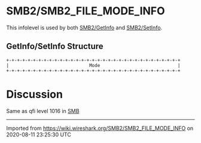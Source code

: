 # SMB2/SMB2\_FILE\_MODE\_INFO

This infolevel is used by both [SMB2/GetInfo](/SMB2/GetInfo) and [SMB2/SetInfo](/SMB2/SetInfo).

## GetInfo/SetInfo Structure

    +-+-+-+-+-+-+-+-+-+-+-+-+-+-+-+-+-+-+-+-+-+-+-+-+-+-+-+-+-+-+-+-+
    |                              Mode                             |
    +-+-+-+-+-+-+-+-+-+-+-+-+-+-+-+-+-+-+-+-+-+-+-+-+-+-+-+-+-+-+-+-+

# Discussion

Same as qfi level 1016 in [SMB](/SMB)

---

Imported from https://wiki.wireshark.org/SMB2/SMB2_FILE_MODE_INFO on 2020-08-11 23:25:30 UTC
